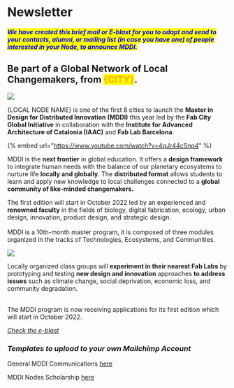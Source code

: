 # Newsletter

#### _<mark style="color:blue;">We have created this brief mail or E-blast for you to adapt and send to your contacts, alumni, or mailing list (in case you have one) of people interested in your Node, to announce MDDI.</mark>_

## Be part of a Global Network of Local Changemakers, from <mark style="color:orange;">{CITY}</mark>.

![](<../.gitbook/assets/Copy of FabCity\_Network-bioregions.png>)

{LOCAL NODE NAME} is one of the first 8 cities to launch the **Master in Design for Distributed Innovation (MDDI)** this year led by the **Fab City Global Initiative** in collaboration with the **Institute for Advanced Architecture of Catalonia (IAAC)** and **Fab Lab Barcelona**. ​​

{% embed url="https://www.youtube.com/watch?v=4qJr44cSnp4" %}

MDDI is the **next frontier** in global education. It offers a **design framework** to integrate human needs with the balance of our planetary ecosystems to nurture life **locally and globally**. The **distributed format** allows students to learn and apply new knowledge to local challenges connected to a **global community of like-minded changemakers.**\
&#x20;

The first edition will start in October 2022 led by an experienced and **renowned faculty** in the fields of biology, digital fabrication, ecology, urban design, innovation, product design, and strategic design.\
\
MDDI is a 10th-month master program, it is composed of three modules organized in the tracks of Technologies, Ecosystems, and Communities.

![](<../.gitbook/assets/Copy of mddi\_booklet\_official012 (1).png>)

Locally organized class groups will **experiment in their nearest Fab Labs** by prototyping and testing **new design and innovation** approaches **to address issues** such as climate change, social deprivation, economic loss, and community degradation.

\
The MDDI program is now receiving applications for its first edition which will start in October  2022.

[_Check the e-blast_ ](https://us12.campaign-archive.com/?u=9fda6809b952c81883e74c723\&id=1d032d317d)



### _Templates to upload to your own Mailchimp Account_

General MDDI Communications [here](https://us12.admin.mailchimp.com/templates/share?id=91464393\_7cd441df5d69d1521b74\_us12)

MDDI Nodes Scholarship [here](https://us12.admin.mailchimp.com/templates/share?id=91464393\_4309c7006be94f3e9a4f\_us12)
